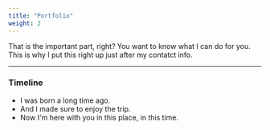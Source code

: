 ```yaml
---
title: "Portfolio"
weight: 2
---
```


That is the important part, right? You want to know what I can do for you. This is why I put this right up just after my contatct info.

---

### Timeline

- I was born a long time ago.
- And I made sure to enjoy the trip.
- Now I'm here with you in this place, in this time.
